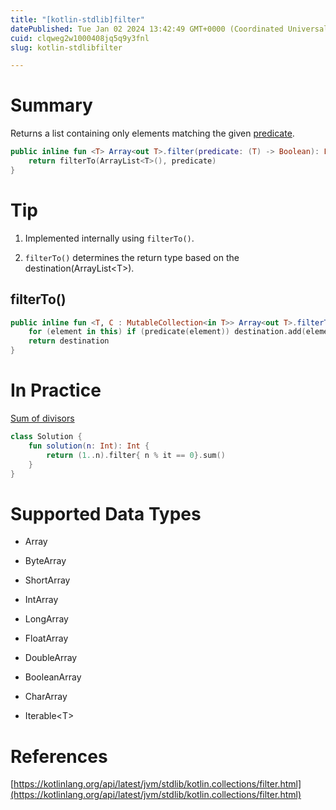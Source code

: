 ```yaml
---
title: "[kotlin-stdlib]filter"
datePublished: Tue Jan 02 2024 13:42:49 GMT+0000 (Coordinated Universal Time)
cuid: clqweg2w1000408jq5q9y3fnl
slug: kotlin-stdlibfilter

---
```


# Summary

Returns a list containing only elements matching the given [predicate](https://kotlinlang.org/api/latest/jvm/stdlib/kotlin.collections/filter.html#kotlin.collections$filter(kotlin.Array((kotlin.collections.filter.T)),%20kotlin.Function1((kotlin.collections.filter.T,%20kotlin.Boolean)))/predicate).

```kotlin
public inline fun <T> Array<out T>.filter(predicate: (T) -> Boolean): List<T> {
    return filterTo(ArrayList<T>(), predicate)
}
```

# Tip

1. Implemented internally using `filterTo()`.
    
2. `filterTo()` determines the return type based on the destination(ArrayList&lt;T&gt;).
    

## filterTo()

```kotlin
public inline fun <T, C : MutableCollection<in T>> Array<out T>.filterTo(destination: C, predicate: (T) -> Boolean): C {
    for (element in this) if (predicate(element)) destination.add(element)
    return destination
}
```

# In Practice

[Sum of divisors](https://school.programmers.co.kr/learn/courses/30/lessons/12928)

```kotlin
class Solution {
    fun solution(n: Int): Int {
        return (1..n).filter{ n % it == 0}.sum()
    }
}
```

# Supported Data Types

* Array
    
* ByteArray
    
* ShortArray
    
* IntArray
    
* LongArray
    
* FloatArray
    
* DoubleArray
    
* BooleanArray
    
* CharArray
    
* Iterable&lt;T&gt;
    

# References

[https://kotlinlang.org/api/latest/jvm/stdlib/kotlin.collections/filter.html](https://kotlinlang.org/api/latest/jvm/stdlib/kotlin.collections/filter.html)